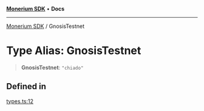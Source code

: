 [**Monerium SDK**](../README.md) • **Docs**

***

[Monerium SDK](../README.md) / GnosisTestnet

# Type Alias: GnosisTestnet

> **GnosisTestnet**: `"chiado"`

## Defined in

[types.ts:12](https://github.com/monerium/js-monorepo/blob/main/packages/sdk/src/types.ts#L12)
